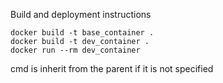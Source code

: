 Build and deployment instructions
```
docker build -t base_container .
docker build -t dev_container .
docker run --rm dev_container
```

cmd is inherit from the parent if it is not specified
